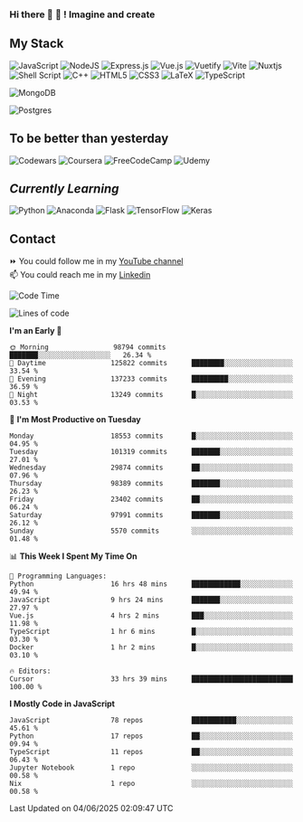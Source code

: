 ### Hi there 👋 🤖 ! Imagine and create

## My Stack
![JavaScript](https://img.shields.io/badge/javascript-%23323330.svg?style=for-the-badge&logo=javascript&logoColor=%23F7DF1E) ![NodeJS](https://img.shields.io/badge/node.js-6DA55F?style=for-the-badge&logo=node.js&logoColor=white) <img alt="Express.js" src="https://img.shields.io/badge/express.js%20-%23404d59.svg?&style=for-the-badge"/> ![Vue.js](https://img.shields.io/badge/vuejs-%2335495e.svg?style=for-the-badge&logo=vuedotjs&logoColor=%234FC08D) ![Vuetify](https://img.shields.io/badge/Vuetify-1867C0?style=for-the-badge&logo=vuetify&logoColor=AEDDFF) ![Vite](https://img.shields.io/badge/vite-%23646CFF.svg?style=for-the-badge&logo=vite&logoColor=white) ![Nuxtjs](https://img.shields.io/badge/Nuxt-002E3B?style=for-the-badge&logo=nuxtdotjs&logoColor=#00DC82) ![Shell Script](https://img.shields.io/badge/shell_script-%23121011.svg?style=for-the-badge&logo=gnu-bash&logoColor=white) ![C++](https://img.shields.io/badge/c++-%2300599C.svg?style=for-the-badge&logo=c%2B%2B&logoColor=white) ![HTML5](https://img.shields.io/badge/html5-%23E34F26.svg?style=for-the-badge&logo=html5&logoColor=white) ![CSS3](https://img.shields.io/badge/css3-%231572B6.svg?style=for-the-badge&logo=css3&logoColor=white) ![LaTeX](https://img.shields.io/badge/latex-%23008080.svg?style=for-the-badge&logo=latex&logoColor=white) ![TypeScript](https://img.shields.io/badge/typescript-%23007ACC.svg?style=for-the-badge&logo=typescript&logoColor=white)
<div>
  <img alt="MongoDB" src ="https://img.shields.io/badge/MongoDB-%234ea94b.svg?&style=for-the-badge&logo=mongodb&logoColor=white"/>
  
  ![Postgres](https://img.shields.io/badge/postgres-%23316192.svg?style=for-the-badge&logo=postgresql&logoColor=white)
</div>

## To be better than yesterday
![Codewars](https://img.shields.io/badge/Codewars-B1361E?style=for-the-badge&logo=codewars&logoColor=grey)
  ![Coursera](https://img.shields.io/badge/Coursera-%230056D2.svg?style=for-the-badge&logo=Coursera&logoColor=white)
  ![FreeCodeCamp](https://img.shields.io/badge/Freecodecamp-%23123.svg?&style=for-the-badge&logo=freecodecamp&logoColor=green)
  ![Udemy](https://img.shields.io/badge/Udemy-A435F0?style=for-the-badge&logo=Udemy&logoColor=white)

## *Currently Learning*
![Python](https://img.shields.io/badge/python-3670A0?style=for-the-badge&logo=python&logoColor=ffdd54) ![Anaconda](https://img.shields.io/badge/Anaconda-%2344A833.svg?style=for-the-badge&logo=anaconda&logoColor=white) 
![Flask](https://img.shields.io/badge/flask-%23000.svg?style=for-the-badge&logo=flask&logoColor=white) ![TensorFlow](https://img.shields.io/badge/TensorFlow-%23FF6F00.svg?style=for-the-badge&logo=TensorFlow&logoColor=white) ![Keras](https://img.shields.io/badge/Keras-%23D00000.svg?style=for-the-badge&logo=Keras&logoColor=white)

## Contact
⏩ You could follow me in my <a href="https://www.youtube.com/c/ViktorJimenezF" target="blank">YouTube channel</a>   <br>
📫 You could reach me in my <a href="https://www.linkedin.com/in/victorjuanjimenez/" target="blank">Linkedin</a>  

<!--START_SECTION:waka-->
![Code Time](http://img.shields.io/badge/Code%20Time-3%2C571%20hrs%2040%20mins-blue)

![Lines of code](https://img.shields.io/badge/From%20Hello%20World%20I%27ve%20Written-655.7%20million%20lines%20of%20code-blue)

**I'm an Early 🐤** 

```text
🌞 Morning                98794 commits       ███████░░░░░░░░░░░░░░░░░░   26.34 % 
🌆 Daytime                125822 commits      ████████░░░░░░░░░░░░░░░░░   33.54 % 
🌃 Evening                137233 commits      █████████░░░░░░░░░░░░░░░░   36.59 % 
🌙 Night                  13249 commits       █░░░░░░░░░░░░░░░░░░░░░░░░   03.53 % 
```
📅 **I'm Most Productive on Tuesday** 

```text
Monday                   18553 commits       █░░░░░░░░░░░░░░░░░░░░░░░░   04.95 % 
Tuesday                  101319 commits      ███████░░░░░░░░░░░░░░░░░░   27.01 % 
Wednesday                29874 commits       ██░░░░░░░░░░░░░░░░░░░░░░░   07.96 % 
Thursday                 98389 commits       ███████░░░░░░░░░░░░░░░░░░   26.23 % 
Friday                   23402 commits       ██░░░░░░░░░░░░░░░░░░░░░░░   06.24 % 
Saturday                 97991 commits       ███████░░░░░░░░░░░░░░░░░░   26.12 % 
Sunday                   5570 commits        ░░░░░░░░░░░░░░░░░░░░░░░░░   01.48 % 
```


📊 **This Week I Spent My Time On** 

```text
💬 Programming Languages: 
Python                   16 hrs 48 mins      ████████████░░░░░░░░░░░░░   49.94 % 
JavaScript               9 hrs 24 mins       ███████░░░░░░░░░░░░░░░░░░   27.97 % 
Vue.js                   4 hrs 2 mins        ███░░░░░░░░░░░░░░░░░░░░░░   11.98 % 
TypeScript               1 hr 6 mins         █░░░░░░░░░░░░░░░░░░░░░░░░   03.30 % 
Docker                   1 hr 2 mins         █░░░░░░░░░░░░░░░░░░░░░░░░   03.10 % 

🔥 Editors: 
Cursor                   33 hrs 39 mins      █████████████████████████   100.00 % 
```

**I Mostly Code in JavaScript** 

```text
JavaScript               78 repos            ███████████░░░░░░░░░░░░░░   45.61 % 
Python                   17 repos            ██░░░░░░░░░░░░░░░░░░░░░░░   09.94 % 
TypeScript               11 repos            ██░░░░░░░░░░░░░░░░░░░░░░░   06.43 % 
Jupyter Notebook         1 repo              ░░░░░░░░░░░░░░░░░░░░░░░░░   00.58 % 
Nix                      1 repo              ░░░░░░░░░░░░░░░░░░░░░░░░░   00.58 % 
```




 Last Updated on 04/06/2025 02:09:47 UTC
<!--END_SECTION:waka-->

<!--
**ViktorJJF/ViktorJJF** is a ✨ _special_ ✨ repository because its `README.md` (this file) appears on your GitHub profile.



Here are some ideas to get you started:

- 🔭 I’m currently working on ...
- 🌱 I’m currently learning ...
- 👯 I’m looking to collaborate on ...
- 🤔 I’m looking for help with ...
- 💬 Ask me about ...
- 📫 How to reach me: ...
- 😄 Pronouns: ...
- ⚡ Fun fact: ...
-->
